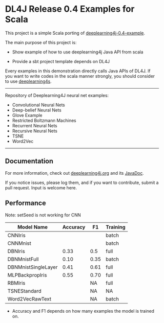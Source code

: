 DL4J Release 0.4 Examples for Scala 
=========================

 This project is a simple Scala porting of [deeplearning4j-0.4-example](https://github.com/deeplearning4j/dl4j-0.4-examples).

The main purpose of this project is:

* Show example of how to use deeplearning4j Java API from scala

* Provide a sbt project template depends on DL4J


Every examples in this demonstration directly calls Java APIs of DL4J.
If you want to write codes in the scala manner strongly,
you should consider to use [deeplearning4s](https://github.com/deeplearning4j/deeplearning4s).


---

Repository of Deeplearning4J neural net examples:

- Convolutional Neural Nets
- Deep-belief Neural Nets
- Glove Example
- Restricted Boltzmann Machines
- Recurrent Neural Nets
- Recursive Neural Nets
- TSNE
- Word2Vec

---

## Documentation
For more information, check out [deeplearning4j.org](http://deeplearning4j.org/) and its [JavaDoc](http://deeplearning4j.org/doc/).

If you notice issues, please log them, and if you want to contribute, submit a pull request. Input is welcome here.

## Performance

Note: setSeed is not working for CNN

| **Model Name**      | **Accuracy** | **F1** | **Training**  |
|---------------------|--------------|--------|---------------|
| CNNIris             |              |        | batch         | 
| CNNMnist            |              |        | batch         |
| DBNIris             | 0.33         | 0.5    | full          | 
| DBNMnistFull        | 0.10         | 0.35   | batch         |
| DBNMnistSingleLayer | 0.41         | 0.61   | full          |
| MLPBackpropIris     | 0.55         | 0.70   | full          |
| RBMIris             |              | NA     | full          |
| TSNEStandard        |              | NA     | NA            |
| Word2VecRawText     |              | NA     | batch         |
    

* Accuracy and F1 depends on how many examples the model is trained on.
